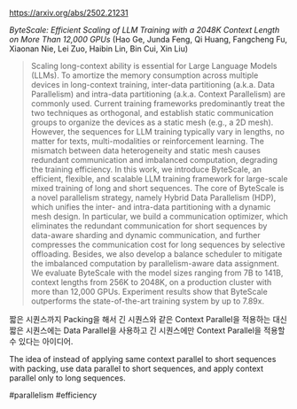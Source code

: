 https://arxiv.org/abs/2502.21231

*ByteScale: Efficient Scaling of LLM Training with a 2048K Context Length on More Than 12,000 GPUs* (Hao Ge, Junda Feng, Qi Huang, Fangcheng Fu, Xiaonan Nie, Lei Zuo, Haibin Lin, Bin Cui, Xin Liu)

> Scaling long-context ability is essential for Large Language Models (LLMs). To amortize the memory consumption across multiple devices in long-context training, inter-data partitioning (a.k.a. Data Parallelism) and intra-data partitioning (a.k.a. Context Parallelism) are commonly used. Current training frameworks predominantly treat the two techniques as orthogonal, and establish static communication groups to organize the devices as a static mesh (e.g., a 2D mesh). However, the sequences for LLM training typically vary in lengths, no matter for texts, multi-modalities or reinforcement learning. The mismatch between data heterogeneity and static mesh causes redundant communication and imbalanced computation, degrading the training efficiency. In this work, we introduce ByteScale, an efficient, flexible, and scalable LLM training framework for large-scale mixed training of long and short sequences. The core of ByteScale is a novel parallelism strategy, namely Hybrid Data Parallelism (HDP), which unifies the inter- and intra-data partitioning with a dynamic mesh design. In particular, we build a communication optimizer, which eliminates the redundant communication for short sequences by data-aware sharding and dynamic communication, and further compresses the communication cost for long sequences by selective offloading. Besides, we also develop a balance scheduler to mitigate the imbalanced computation by parallelism-aware data assignment. We evaluate ByteScale with the model sizes ranging from 7B to 141B, context lengths from 256K to 2048K, on a production cluster with more than 12,000 GPUs. Experiment results show that ByteScale outperforms the state-of-the-art training system by up to 7.89x.

짧은 시퀀스까지 Packing을 해서 긴 시퀀스와 같은 Context Parallel을 적용하는 대신 짧은 시퀀스에는 Data Parallel을 사용하고 긴 시퀀스에만 Context Parallel을 적용할 수 있다는 아이디어.

<english>
The idea of instead of applying same context parallel to short sequences with packing, use data parallel to short sequences, and apply context parallel only to long sequences.
</english>

#parallelism #efficiency 